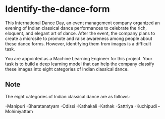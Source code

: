 # Identify-the-dance-form
This International Dance Day, an event management company organized an evening of Indian classical dance performances to celebrate the rich, eloquent, and elegant art of dance. After the event, the company plans to create a microsite to promote and raise awareness among people about these dance forms. However, identifying them from images is a difficult task.

You are appointed as a Machine Learning Engineer for this project. Your task is to build a deep learning model that can help the company classify these images into eight categories of Indian classical dance.

## Note

The eight categories of Indian classical dance are as follows:

-Manipuri
-Bharatanatyam
-Odissi
-Kathakali
-Kathak
-Sattriya
-Kuchipudi
-Mohiniyattam
